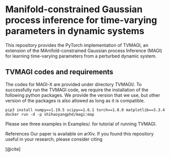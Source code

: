 # Manifold-constrained Gaussian process inference for time-varying parameters in dynamic systems

This repository provides the PyTorch implementation of TVMAGI, an extension of the MAnifold-constrained Gaussian process Inference (MAGI) for learning time-varying parameters from a perturbed dynamic system.

## TVMAGI codes and requirements
The codes for MAGI-X are provided under directory TVMAGI/. To successfully run the TVMAGI code, we require the installation of the following python packages. We provide the version that we use, but other version of the packages is also allowed as long as it is compatible.

```
pip3 install numpy==1.19.5 scipy==1.6.1 torch==1.8.0 matplotlib==3.3.4
docker run -d -p shihaoyangphd/magi:map
```
Please see three examples in Examples/. for tutorial of running TVMAGI.

References
Our paper is available on arXiv. If you found this repository useful in your research, please consider citing

[@cite]
